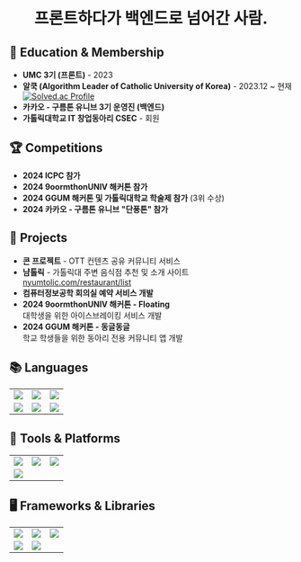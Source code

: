 <h1 align="center">프론트하다가 백엔드로 넘어간 사람.</h1>

## 🏫 Education & Membership

- **UMC 3기 (프론트)** - 2023
- **알쿡 (Algorithm Leader of Catholic University of Korea)** - 2023.12 ~ 현재  
  [![Solved.ac Profile](http://mazassumnida.wtf/api/v2/generate_badge?boj=spongging)](https://solved.ac/백준아이디/)
- **카카오 - 구름톤 유니브 3기 운영진 (백엔드)**
- **가톨릭대학교 IT 창업동아리 CSEC** - 회원

## 🏆 Competitions

- **2024 ICPC 참가**
- **2024 9oormthonUNIV 해커톤 참가**
- **2024 GGUM 해커톤 및 가톨릭대학교 학술제 참가** (3위 수상)
- **2024 카카오 - 구름톤 유니브 "단풍톤" 참가**

## 💼 Projects

- **콘 프로젝트** - OTT 컨텐츠 공유 커뮤니티 서비스
- **냠톨릭** - 가톨릭대 주변 음식점 추천 및 소개 사이트  
  [nyumtolic.com/restaurant/list](https://nyumtolic.com/restaurant/list)
- **컴퓨터정보공학 회의실 예약 서비스 개발**
- **2024 9oormthonUNIV 해커톤 - Floating**  
  대학생을 위한 아이스브레이킹 서비스 개발
- **2024 GGUM 해커톤 - 동글동글**  
  학교 학생들을 위한 동아리 전용 커뮤니티 앱 개발

## 📚 Languages

<table align="center">
  <tr>
    <td><img src="https://img.shields.io/badge/java-007396?style=for-the-badge&logo=java&logoColor=white"></td>
    <td><img src="https://img.shields.io/badge/c++-00599C?style=for-the-badge&logo=c%2B%2B&logoColor=white"></td>
    <td><img src="https://img.shields.io/badge/python-3776AB?style=for-the-badge&logo=python&logoColor=white"></td>
  </tr>
  <tr>
    <td><img src="https://img.shields.io/badge/html5-E34F26?style=for-the-badge&logo=html5&logoColor=white"></td>
    <td><img src="https://img.shields.io/badge/css3-1572B6?style=for-the-badge&logo=css3&logoColor=white"></td>
    <td><img src="https://img.shields.io/badge/javascript-F7DF1E?style=for-the-badge&logo=javascript&logoColor=black"></td>
  </tr>
</table>

## 🔧 Tools & Platforms

<table align="center">
  <tr>
    <td><img src="https://img.shields.io/badge/git-F05032?style=for-the-badge&logo=git&logoColor=white"></td>
    <td><img src="https://img.shields.io/badge/github-181717?style=for-the-badge&logo=github&logoColor=white"></td>
    <td><img src="https://img.shields.io/badge/apache%20tomcat-F8DC75?style=for-the-badge&logo=apache-tomcat&logoColor=white"></td>
  </tr>
  <tr>
    <td><img src="https://img.shields.io/badge/fontawesome-339AF0?style=for-the-badge&logo=fontawesome&logoColor=white"></td>
    <td></td>
    <td></td>
  </tr>
</table>

## 🖥️ Frameworks & Libraries

<table align="center">
  <tr>
    <td><img src="https://img.shields.io/badge/react-61DAFB?style=for-the-badge&logo=react&logoColor=black"></td>
    <td><img src="https://img.shields.io/badge/spring-6DB33F?style=for-the-badge&logo=spring&logoColor=white"></td>
    <td><img src="https://img.shields.io/badge/springboot-6DB33F?style=for-the-badge&logo=spring-boot&logoColor=white"></td>
  </tr>
  <tr>
    <td><img src="https://img.shields.io/badge/bootstrap-7952B3?style=for-the-badge&logo=bootstrap&logoColor=white"></td>
    <td><img src="https://img.shields.io/badge/gradle-02303A?style=for-the-badge&logo=gradle&logoColor=white"></td>
    <td></td>
  </tr>
</table>
